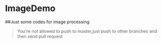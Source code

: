 # ImageDemo
##Just some codes for image processing
>You're not allowed to push to master,just push to other branches and then send pull request